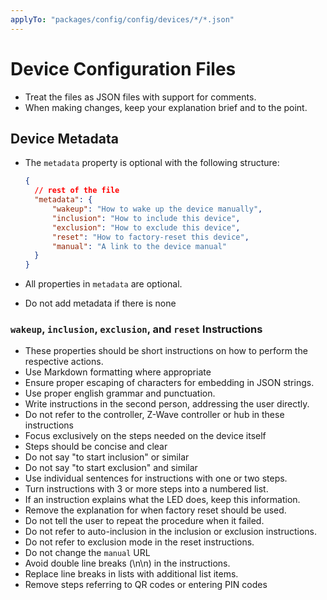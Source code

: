 ```yaml
---
applyTo: "packages/config/config/devices/*/*.json"
---
```


# Device Configuration Files

- Treat the files as JSON files with support for comments.
- When making changes, keep your explanation brief and to the point.

## Device Metadata

- The `metadata` property is optional with the following structure:

  ```json
  {
  	// rest of the file
  	"metadata": {
  		"wakeup": "How to wake up the device manually",
  		"inclusion": "How to include this device",
  		"exclusion": "How to exclude this device",
  		"reset": "How to factory-reset this device",
  		"manual": "A link to the device manual"
  	}
  }
  ```
- All properties in `metadata` are optional.
- Do not add metadata if there is none

### `wakeup`, `inclusion`, `exclusion`, and `reset` Instructions

- These properties should be short instructions on how to perform the respective actions.
- Use Markdown formatting where appropriate
- Ensure proper escaping of characters for embedding in JSON strings.
- Use proper english grammar and punctuation.
- Write instructions in the second person, addressing the user directly.
- Do not refer to the controller, Z-Wave controller or hub in these instructions
- Focus exclusively on the steps needed on the device itself
- Steps should be concise and clear
- Do not say "to start inclusion" or similar
- Do not say "to start exclusion" and similar
- Use individual sentences for instructions with one or two steps.
- Turn instructions with 3 or more steps into a numbered list.
- If an instruction explains what the LED does, keep this information.
- Remove the explanation for when factory reset should be used.
- Do not tell the user to repeat the procedure when it failed.
- Do not refer to auto-inclusion in the inclusion or exclusion instructions.
- Do not refer to exclusion mode in the reset instructions.
- Do not change the `manual` URL
- Avoid double line breaks (\n\n) in the instructions.
- Replace line breaks in lists with additional list items.
- Remove steps referring to QR codes or entering PIN codes

